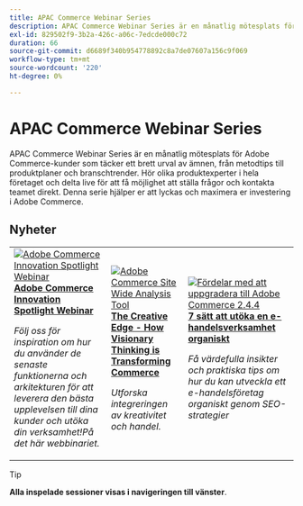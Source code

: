 ```yaml
---
title: APAC Commerce Webinar Series
description: APAC Commerce Webinar Series är en månatlig mötesplats för Adobe Commerce-kunder som täcker ett brett urval av ämnen, från metodtips till produktplaner och branschtrender.
exl-id: 829502f9-3b2a-426c-a06c-7edcde000c72
duration: 66
source-git-commit: d6689f340b954778892c8a7de07607a156c9f069
workflow-type: tm+mt
source-wordcount: '220'
ht-degree: 0%

---
```


# APAC Commerce Webinar Series

APAC Commerce Webinar Series är en månatlig mötesplats för Adobe Commerce-kunder som täcker ett brett urval av ämnen, från metodtips till produktplaner och branschtrender. Hör olika produktexperter i hela företaget och delta live för att få möjlighet att ställa frågor och kontakta teamet direkt. Denna serie hjälper er att lyckas och maximera er investering i Adobe Commerce.

## Nyheter

<table>
<tr>
  <td>
    <a href="https://experienceleague.adobe.com/docs/events/apac-commerce-recordings/2024/innovation-spotlight.html">
      <img alt="Adobe Commerce Innovation Spotlight Webinar" src="https://video.tv.adobe.com/v/3427965?format=jpeg" />
    </a>
     <div>
      <a href="https://experienceleague.adobe.com/docs/events/apac-commerce-recordings/2024/innovation-spotlight.html">
        <strong>Adobe Commerce Innovation Spotlight Webinar</strong>
      </a>
    </div>
    <p>
    <em>Följ oss för inspiration om hur du använder de senaste funktionerna och arkitekturen för att leverera den bästa upplevelsen till dina kunder och utöka din verksamhet!På det här webbinariet.</em>
    <p>
  </td> 
  <td>
    <a href="https://experienceleague.adobe.com/docs/events/apac-commerce-recordings/2024/visionary-thinking.html">
      <img alt="Adobe Commerce Site Wide Analysis Tool" src="https://video.tv.adobe.com/v/3428818?format=jpeg" />
    </a>
     <div>
      <a href="https://experienceleague.adobe.com/docs/events/apac-commerce-recordings/2024/visionary-thinking.html">
        <strong>The Creative Edge - How Visionary Thinking is Transforming Commerce</strong>
      </a>
    </div>
    <p>
    <em>Utforska integreringen av kreativitet och handel.</em>
    <p>
  </td>
  <td>
    <a href="https://experienceleague.adobe.com/docs/events/apac-commerce-recordings/2024/grow-ecommerce-business.html">
      <img alt="Fördelar med att uppgradera till Adobe Commerce 2.4.4" src="https://video.tv.adobe.com/v/3428817?format=jpeg" />
    </a>
     <div>
      <a href="https://experienceleague.adobe.com/docs/events/apac-commerce-recordings/2024/grow-ecommerce-business.html">
        <strong>7 sätt att utöka en e-handelsverksamhet organiskt</strong>
      </a>
    </div>
    <p>
    <em>Få värdefulla insikter och praktiska tips om hur du kan utveckla ett e-handelsföretag organiskt genom SEO-strategier</em>
    <p>
  </td>
</tr>
</table>

>[!TIP]
>
>**Alla inspelade sessioner visas i navigeringen till vänster**.
